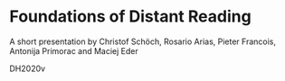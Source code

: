 # Foundations of Distant Reading

A short presentation by Christof Schöch, Rosario Arias, Pieter Francois, Antonija Primorac and Maciej Eder 

DH2020v
